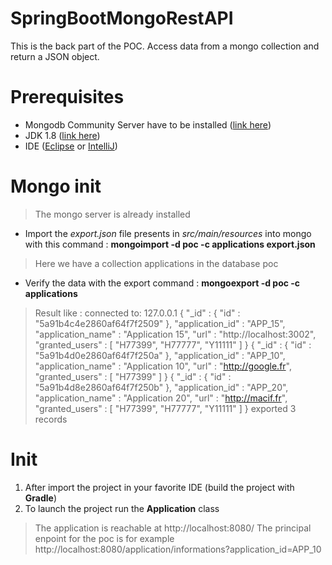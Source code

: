 # SpringBootMongoRestAPI

This is the back part of the POC. Access data from a mongo collection and return a JSON object.

# Prerequisites

 - Mongodb Community Server have to be installed ([link here](https://www.mongodb.com/download-center?jmp=nav#atlas))
 - JDK 1.8 ([link here](http://www.oracle.com/technetwork/java/javase/downloads/jdk8-downloads-2133151.html))
 - IDE ([Eclipse](https://www.eclipse.org/downloads/) or [IntelliJ](https://www.jetbrains.com/idea/))

# Mongo init
> The mongo server is already installed

 - Import the *export.json* file presents in *src/main/resources* into mongo with this command : **mongoimport -d poc -c applications export.json**
> Here we have a collection applications in the database poc

- Verify the data with the export command : **mongoexport -d poc -c applications**

> Result like :
connected to: 127.0.0.1
{ "_id" : { "id" : "5a91b4c4e2860af64f7f2509" }, "application_id" : "APP_15", "application_name" : "Application 15", "url" : "http://localhost:3002", "granted_users" : [ "H77399", "H77777", "Y11111" ] }
{ "_id" : { "id" : "5a91b4d0e2860af64f7f250a" }, "application_id" : "APP_10", "application_name" : "Application 10", "url" : "http://google.fr", "granted_users" : [ "H77399" ] }
{ "_id" : { "id" : "5a91b4d8e2860af64f7f250b" }, "application_id" : "APP_20", "application_name" : "Application 20", "url" : "http://macif.fr", "granted_users" : [ "H77399", "H77777", "Y11111" ] }
exported 3 records

# Init

 1. After import the project in your favorite IDE (build the project with **Gradle**)
 2. To launch the project run the **Application** class

> The application is reachable at http://localhost:8080/
> The principal enpoint for the poc is for example http://localhost:8080/application/informations?application_id=APP_10
